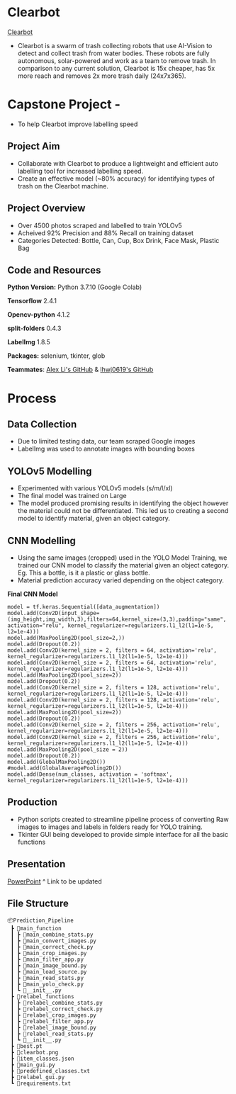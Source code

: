 # Clearbot 
[Clearbot](https://www.clearbot.dev/ "Clearbot")

* Clearbot is a swarm of trash collecting robots that use AI-Vision to detect and collect trash from water bodies. These robots are fully autonomous, solar-powered and work as a team to remove trash. In comparison to any current solution, Clearbot is 15x cheaper, has 5x more reach and removes 2x more trash daily (24x7x365).


# Capstone Project - 
* To help Clearbot improve labelling speed


## Project Aim
* Collaborate with Clearbot to produce a lightweight and efficient auto labelling tool for increased labelling speed. 
* Create an effective model (~80% accuracy) for identifying types of trash on the Clearbot machine.

## Project Overview
* Over 4500 photos scraped and labelled to train YOLOv5
* Acheived 92% Precision and 88% Recall on training dataset
* Categories Detected: Bottle, Can, Cup, Box Drink, Face Mask, Plastic Bag

## Code and Resources
**Python Version:** Python 3.7.10 (Google Colab)

**Tensorflow** 2.4.1

**Opencv-python** 4.1.2

**split-folders** 0.4.3

**LabelImg** 1.8.5
 
**Packages:** selenium, tkinter, glob

**Teammates**: [Alex Li's GitHub](https://github.com/ahhhlexli "Alex Li's GitHub") & [lhwj0619's GitHub](https://github.com/lhwj0619 "lhwj0619's GitHub")

# Process

## Data Collection
* Due to limited testing data, our team scraped Google images
* LabelImg was used to annotate images with bounding boxes

## YOLOv5 Modelling
* Experimented with various YOLOv5 models (s/m/l/xl)
* The final model was trained on Large
* The model produced promising results in identifying the object however the material could not be differentiated. This led us to creating a second model to identify material, given an object category.

## CNN Modelling
* Using the same images (cropped) used in the YOLO Model Training, we trained our CNN model to classify the material given an object category. Eg. This a bottle, is it a plastic or glass bottle.
* Material prediction accuracy varied depending on the object category.

**Final CNN Model**
```
model = tf.keras.Sequential([data_augmentation])
model.add(Conv2D(input_shape=(img_height,img_width,3),filters=64,kernel_size=(3,3),padding="same", activation="relu", kernel_regularizer=regularizers.l1_l2(l1=1e-5, l2=1e-4)))
model.add(MaxPooling2D(pool_size=2,)) 
model.add(Dropout(0.2))
model.add(Conv2D(kernel_size = 2, filters = 64, activation='relu', kernel_regularizer=regularizers.l1_l2(l1=1e-5, l2=1e-4)))
model.add(Conv2D(kernel_size = 2, filters = 64, activation='relu', kernel_regularizer=regularizers.l1_l2(l1=1e-5, l2=1e-4)))
model.add(MaxPooling2D(pool_size=2))
model.add(Dropout(0.2))
model.add(Conv2D(kernel_size = 2, filters = 128, activation='relu', kernel_regularizer=regularizers.l1_l2(l1=1e-5, l2=1e-4)))
model.add(Conv2D(kernel_size = 2, filters = 128, activation='relu', kernel_regularizer=regularizers.l1_l2(l1=1e-5, l2=1e-4)))
model.add(MaxPooling2D(pool_size=2))
model.add(Dropout(0.2))
model.add(Conv2D(kernel_size = 2, filters = 256, activation='relu', kernel_regularizer=regularizers.l1_l2(l1=1e-5, l2=1e-4)))
model.add(Conv2D(kernel_size = 2, filters = 256, activation='relu', kernel_regularizer=regularizers.l1_l2(l1=1e-5, l2=1e-4)))
model.add(MaxPooling2D(pool_size = 2))
model.add(Dropout(0.2))
model.add(GlobalMaxPooling2D())
#model.add(GlobalAveragePooling2D())
model.add(Dense(num_classes, activation = 'softmax', kernel_regularizer=regularizers.l1_l2(l1=1e-5, l2=1e-4)))
```
## Production
* Python scripts created to streamline pipeline process of converting Raw images to images and labels in folders ready for YOLO training.
* Tkinter GUI being developed to provide simple interface for all the basic functions

## Presentation
[PowerPoint](https://github.com/azwinlam/beerpricechecker/blob/main/Beer%20Price%20Checker.pptx)
^ Link to be updated

## File Structure
```
📦Prediction_Pipeline
 ┣ 📂main_function
 ┃ ┣ 📜main_combine_stats.py
 ┃ ┣ 📜main_convert_images.py
 ┃ ┣ 📜main_correct_check.py
 ┃ ┣ 📜main_crop_images.py
 ┃ ┣ 📜main_filter_app.py
 ┃ ┣ 📜main_image_bound.py
 ┃ ┣ 📜main_load_source.py
 ┃ ┣ 📜main_read_stats.py
 ┃ ┣ 📜main_yolo_check.py
 ┃ ┗ 📜__init__.py
 ┣ 📂relabel_functions
 ┃ ┣ 📜relabel_combine_stats.py
 ┃ ┣ 📜relabel_correct_check.py
 ┃ ┣ 📜relabel_crop_images.py
 ┃ ┣ 📜relabel_filter_app.py
 ┃ ┣ 📜relabel_image_bound.py
 ┃ ┣ 📜relabel_read_stats.py
 ┃ ┗ 📜__init__.py
 ┣ 📜best.pt
 ┣ 📜clearbot.png
 ┣ 📜item_classes.json
 ┣ 📜main_gui.py
 ┣ 📜predefined_classes.txt
 ┣ 📜relabel_gui.py
 ┗ 📜requirements.txt
```

